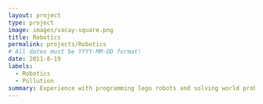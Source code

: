 ```yaml
---
layout: project
type: project
image: images/vacay-square.png
title: Robotics
permalink: projects/Robotics
# All dates must be YYYY-MM-DD format!
date: 2011-8-19
labels:
  - Robotics
  - Pollution
summary: Experience with programming lego robots and solving world problems.
---
```



